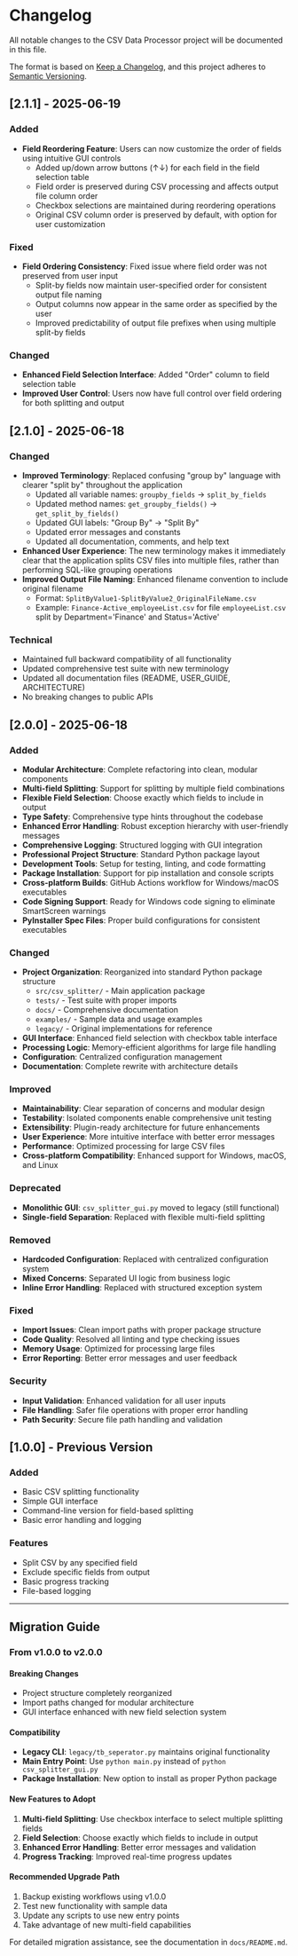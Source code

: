 # Changelog

All notable changes to the CSV Data Processor project will be documented in this file.

The format is based on [Keep a Changelog](https://keepachangelog.com/en/1.0.0/),
and this project adheres to [Semantic Versioning](https://semver.org/spec/v2.0.0.html).

## [2.1.1] - 2025-06-19

### Added
- **Field Reordering Feature**: Users can now customize the order of fields using intuitive GUI controls
  - Added up/down arrow buttons (↑↓) for each field in the field selection table
  - Field order is preserved during CSV processing and affects output file column order
  - Checkbox selections are maintained during reordering operations
  - Original CSV column order is preserved by default, with option for user customization

### Fixed
- **Field Ordering Consistency**: Fixed issue where field order was not preserved from user input
  - Split-by fields now maintain user-specified order for consistent output file naming
  - Output columns now appear in the same order as specified by the user
  - Improved predictability of output file prefixes when using multiple split-by fields

### Changed
- **Enhanced Field Selection Interface**: Added "Order" column to field selection table
- **Improved User Control**: Users now have full control over field ordering for both splitting and output

## [2.1.0] - 2025-06-18

### Changed
- **Improved Terminology**: Replaced confusing "group by" language with clearer "split by" throughout the application
  - Updated all variable names: `groupby_fields` → `split_by_fields`
  - Updated method names: `get_groupby_fields()` → `get_split_by_fields()`
  - Updated GUI labels: "Group By" → "Split By" 
  - Updated error messages and constants
  - Updated all documentation, comments, and help text
- **Enhanced User Experience**: The new terminology makes it immediately clear that the application splits CSV files into multiple files, rather than performing SQL-like grouping operations
- **Improved Output File Naming**: Enhanced filename convention to include original filename
  - Format: `SplitByValue1-SplitByValue2_OriginalFileName.csv`
  - Example: `Finance-Active_employeeList.csv` for file `employeeList.csv` split by Department='Finance' and Status='Active'

### Technical
- Maintained full backward compatibility of all functionality
- Updated comprehensive test suite with new terminology
- Updated all documentation files (README, USER_GUIDE, ARCHITECTURE)
- No breaking changes to public APIs

## [2.0.0] - 2025-06-18

### Added
- **Modular Architecture**: Complete refactoring into clean, modular components
- **Multi-field Splitting**: Support for splitting by multiple field combinations  
- **Flexible Field Selection**: Choose exactly which fields to include in output
- **Type Safety**: Comprehensive type hints throughout the codebase
- **Enhanced Error Handling**: Robust exception hierarchy with user-friendly messages
- **Comprehensive Logging**: Structured logging with GUI integration
- **Professional Project Structure**: Standard Python package layout
- **Development Tools**: Setup for testing, linting, and code formatting
- **Package Installation**: Support for pip installation and console scripts
- **Cross-platform Builds**: GitHub Actions workflow for Windows/macOS executables
- **Code Signing Support**: Ready for Windows code signing to eliminate SmartScreen warnings
- **PyInstaller Spec Files**: Proper build configurations for consistent executables

### Changed
- **Project Organization**: Reorganized into standard Python package structure
  - `src/csv_splitter/` - Main application package
  - `tests/` - Test suite with proper imports
  - `docs/` - Comprehensive documentation
  - `examples/` - Sample data and usage examples
  - `legacy/` - Original implementations for reference
- **GUI Interface**: Enhanced field selection with checkbox table interface
- **Processing Logic**: Memory-efficient algorithms for large file handling
- **Configuration**: Centralized configuration management
- **Documentation**: Complete rewrite with architecture details

### Improved
- **Maintainability**: Clear separation of concerns and modular design
- **Testability**: Isolated components enable comprehensive unit testing
- **Extensibility**: Plugin-ready architecture for future enhancements
- **User Experience**: More intuitive interface with better error messages
- **Performance**: Optimized processing for large CSV files
- **Cross-platform Compatibility**: Enhanced support for Windows, macOS, and Linux

### Deprecated
- **Monolithic GUI**: `csv_splitter_gui.py` moved to legacy (still functional)
- **Single-field Separation**: Replaced with flexible multi-field splitting

### Removed
- **Hardcoded Configuration**: Replaced with centralized configuration system
- **Mixed Concerns**: Separated UI logic from business logic
- **Inline Error Handling**: Replaced with structured exception system

### Fixed
- **Import Issues**: Clean import paths with proper package structure
- **Code Quality**: Resolved all linting and type checking issues
- **Memory Usage**: Optimized for processing large files
- **Error Reporting**: Better error messages and user feedback

### Security
- **Input Validation**: Enhanced validation for all user inputs
- **File Handling**: Safer file operations with proper error handling
- **Path Security**: Secure file path handling and validation

## [1.0.0] - Previous Version

### Added
- Basic CSV splitting functionality
- Simple GUI interface
- Command-line version for field-based splitting
- Basic error handling and logging

### Features
- Split CSV by any specified field
- Exclude specific fields from output
- Basic progress tracking
- File-based logging

---

## Migration Guide

### From v1.0.0 to v2.0.0

#### Breaking Changes
- Project structure completely reorganized
- Import paths changed for modular architecture
- GUI interface enhanced with new field selection system

#### Compatibility
- **Legacy CLI**: `legacy/tb_seperator.py` maintains original functionality
- **Main Entry Point**: Use `python main.py` instead of `python csv_splitter_gui.py`
- **Package Installation**: New option to install as proper Python package

#### New Features to Adopt
1. **Multi-field Splitting**: Use checkbox interface to select multiple splitting fields
2. **Field Selection**: Choose exactly which fields to include in output
3. **Enhanced Error Handling**: Better error messages and validation
4. **Progress Tracking**: Improved real-time progress updates

#### Recommended Upgrade Path
1. Backup existing workflows using v1.0.0
2. Test new functionality with sample data
3. Update any scripts to use new entry points
4. Take advantage of new multi-field capabilities

For detailed migration assistance, see the documentation in `docs/README.md`.
